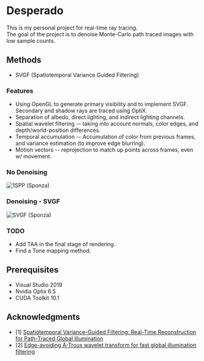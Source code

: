 # Desperado  
This is my personal project for real-time ray tracing.  
The goal of the project is to denoise Monte-Carlo path traced images with low sample counts.

## Methods  
 - SVGF (Spatiotemporal Variance Guided Filtering)

### Features
 - Using OpenGL to generate primary visibility and to implement SVGF. Secondary and shadow rays are traced using OptiX.
 - Separation of albedo, direct lighting, and indirect lighting channels.
 - Spatial wavelet filtering -- taking into account normals, color edges, and depth/world-position differences.
 - Temporal accumulation -- Accumulation of color from previous frames, and variance estimation (to improve edge blurring).
 - Motion vectors -- reprojection to match up points across frames, even w/ movement.

### No Denoising
![1SPP (Sponza)](image/NoDenoising.png)

### Denoising - SVGF
![SVGF (Sponza)](image/SVGF.png)

### TODO
 - Add TAA in the final stage of rendering.
 - Find a Tone mapping method.

## Prerequisites
  - Visual Studio 2019
  - Nvidia Optix 6.5
  - CUDA Toolkit 10.1

## Acknowledgments
 - [1] [Spatiotemporal Variance-Guided Filtering: Real-Time Reconstruction for Path-Traced Global Illumination](https://research.nvidia.com/publication/2017-07_Spatiotemporal-Variance-Guided-Filtering%3A)
 - [2] [Edge-avoiding À-Trous wavelet transform for fast global illumination filtering](https://dl.acm.org/citation.cfm?id=1921491)

